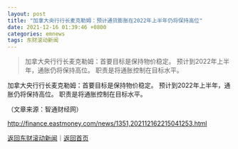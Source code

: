 ```yaml
---
layout: post
title: "加拿大央行行长麦克勒姆：预计通货膨胀在2022年上半年仍将保持高位"
date: 2021-12-16 01:39:46 +0800
categories: emnews
tags: 东财滚动新闻
---
```

> 加拿大央行行长麦克勒姆：首要目标是保持物价稳定。 预计到2022年上半年，通胀仍将保持高位。 职责是将通胀控制在目标水平。

<p>加拿大央行行长麦克勒姆：首要目标是保持物价稳定。 预计到2022年上半年，通胀仍将保持高位。 职责是将通胀控制在目标水平。</p><p class="em_media">（文章来源：智通财经网）</p>

<http://finance.eastmoney.com/news/1351,202112162215041253.html>

[返回东财滚动新闻](//finews.withounder.com/emnews/)｜[返回首页](//finews.withounder.com/)